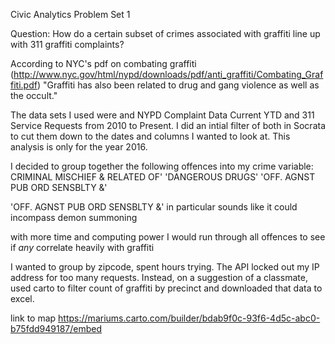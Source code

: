Civic Analytics Problem Set 1

Question:
How do a certain subset of crimes associated with graffiti line up with 311 graffiti complaints?

According to NYC's pdf on combating graffiti (http://www.nyc.gov/html/nypd/downloads/pdf/anti_graffiti/Combating_Graffiti.pdf)
"Graffiti has also been related to drug and gang violence as well as the occult."

The data sets I used were and NYPD Complaint Data Current YTD and 311 Service Requests from 2010 to Present. I did an intial filter of both in Socrata to cut them down to the dates and columns I wanted to look at. This analysis is only for the year 2016.

I decided to group together the following offences into my crime variable:
CRIMINAL MISCHIEF & RELATED OF'
'DANGEROUS DRUGS'
'OFF. AGNST PUB ORD SENSBLTY &'

'OFF. AGNST PUB ORD SENSBLTY &' in particular sounds like it could incompass demon summoning

with more time and computing power I would run through all offences to see if *any* correlate heavily with graffiti

I wanted to group by zipcode, spent hours trying. The API locked out my IP address for too many requests. Instead, on a suggestion of a classmate, used carto to filter count of graffiti by precinct and downloaded that data to excel. 

link to map https://mariums.carto.com/builder/bdab9f0c-93f6-4d5c-abc0-b75fdd949187/embed


